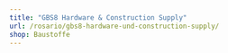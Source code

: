 ```yaml
---
title: "GBS8 Hardware & Construction Supply"
url: /rosario/gbs8-hardware-und-construction-supply/
shop: Baustoffe
---
```


